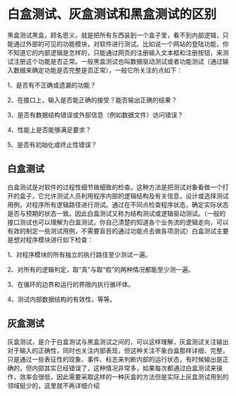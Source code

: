 
白盒测试、灰盒测试和黑盒测试的区别
===

 黑盒测试黑盒，顾名思义，就是把所有东西装到一个盒子里，看不到内部逻辑，只能通过外部的可见的功能模块，对软件进行测试。比如说一个网站的登陆功能，你不知道它的内部逻辑是怎样的，只能通过网页的注册输入文本框和注册按钮，来测试注册这个功能是否正常。一般黑盒测试也叫数据驱动测试或者功能测试（通过输入数据来确定功能是否完整是否正常），一般它所关注的点如下：

1、是否有不正确或遗漏的功能？

2、在接口上，输入是否能正确的接受？能否输出正确的结果？

3、是否有数据结构错误或外部信息（例如数据文件）访问错误？

4、性能上是否能够满足要求？

5、是否有初始化或终止性错误？

白盒测试
---

白盒测试是对软件的过程性细节做细致的检查。这种方法是把测试对象看做一个打开的盒子，它允许测试人员利用程序内部的逻辑结构及有关信息，设计或选择测试用例，对程序所有逻辑路径进行测试。通过在不同点检查程序状态，确定实际状态是否与预期的状态一致。因此白盒测试又称为结构测试或逻辑驱动测试。（一般的接口测试也可以理解为白盒测试，你自己清楚的知道各个业务流的逻辑走向，可以有效的制定一些测试用例，不需要盲目的通过功能点去做各项测试）白盒测试主要是想对程序模块进行如下检查：

1、对程序模块的所有独立的执行路径至少测试一遍。

2、对所有的逻辑判定，取“真"与取“假”的两种情况都能至少测一遍。

3、在循环的边界和运行的界限内执行循环体。

4、测试内部数据结构的有效性，等等。

灰盒测试
---

灰盒测试，是介于白盒测试与黑盒测试之间的，可以这样理解，灰盒测试关注输出对于输入的正确性，同时也关注内部表现，但这种关注不象白盒那样详细、完整，只是通过一些表征性的现象、事件、标志来判断内部的运行状态，有时候输出是正确的，但内部其实已经错误了，这种情况非常多，如果每次都通过白盒测试来操作，效率会很低，因此需要采取这样的一种灰盒的方法但是实际上灰盒测试用到的领域挺少的，这里就不再详细介绍

